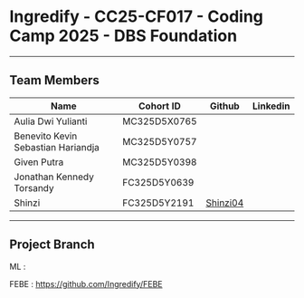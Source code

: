 # Ingredify - CC25-CF017 - Coding Camp 2025 - DBS Foundation
___
## Team Members
| Name                                 | Cohort ID     | Github      | Linkedin    |
| ------------------------------------ | ------------- | ----------- | ----------- |
| Aulia Dwi Yulianti                   | MC325D5X0765  |             |             |
| Benevito Kevin Sebastian Hariandja   | MC325D5Y0757  |             |             |
| Given Putra                          | MC325D5Y0398  |             |             |
| Jonathan Kennedy Torsandy            | FC325D5Y0639  |             |             |
| Shinzi                               | FC325D5Y2191  | [Shinzi04](https://github.com/Shinzi04)|             |
___
## Project Branch
ML   :

FEBE : https://github.com/Ingredify/FEBE

